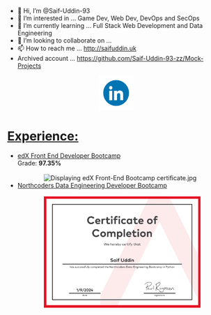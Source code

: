- 👋 Hi, I’m @Saif-Uddin-93
- 👀 I’m interested in ... Game Dev, Web Dev, DevOps and SecOps
- 🌱 I’m currently learning ... Full Stack Web Development and Data Engineering
- 💞️ I’m looking to collaborate on ... 
- 📫 How to reach me ... http://saifuddin.uk
- Archived account ... https://github.com/Saif-Uddin-93-zz/Mock-Projects

<nav style="display:flex; justify-content:center; width:500px;"><a href="https://www.linkedin.com/in/uddinsaif/" target="_blank"><img src="./LINKEDIN_ICON_TRANSPARENT_1080.gif" width=80px></img></a></nav>

<h1 style="text-decoration: underline">Experience:</h1>
<ul>
  <li>
  <a href="https://skillsbootcamp.credential.getsmarter.com/aeacf44d-4272-47a4-ae3e-f01f6ad44447">edX Front End Developer Bootcamp</a>
  <br />
  Grade: <strong>97.35%</strong>
  <br />
  <br />
  <div style="display: flex; justify-content: center">
    <!-- <img src="https://lh3.googleusercontent.com/u/0/drive-viewer/AKGpihaI4URm6zDzyNaWv1Q2HZ4nqov9KN5c8SGhWGmFMCIMVM-S5APpkKtd1ZhiXnZJD-9Z9W22ebDaNAxzaI5vjrTPbInuig=w2560-h1278" width="75%" height="75%" alt="Displaying edX Front-End Bootcamp certificate.jpg" aria-hidden="true"> -->
    <img src="https://lh3.googleusercontent.com/fife/ALs6j_Ep69vrCvTQZJDVXD1fenFGubAIhUia2qVJSQ5nH4N3HjG1FvVg0VqNWgtve0frB2zzQo31dHYFgwmLRM-fQIKxYHg7qXxANkMQ_3tOHXcRCO4cxUridgvkfJ_XBhJpNAqOkO2OIpQUq-HEbA9YU6dyTwE4jSwHuVfLMSAQo3MAyZLBaFy2QATDozuT3qNy8ioHK4sxfFVUjZo2BfSU523Iopdl-lTA0NFJTHdM2Tra3J8jXxt71EyzCQy9oq1u9-nFpsE7IvTxt1S6aUpVkGTwTxA4-7v7Rm97tA00I3MYo-mx1B4cisgwhMH9QNO_30xSGguSUc7IFIIRSywVgmKtnBhtVn-smrRl13DTx5GzwPvjGxyIxhMKWpaMvZFmdW9bMurOggJK3Yg8ggPDZzEjmTtfyZnpgS6TwSN7CBu8UNGYNCrD0aekGm-cstMjI6h2bz5-Iv7AGlJr6dSU3NDP6WtnwbtzbjKnJ7C0YdagqN6KCk_eONgi-f0ds02KPA5ijqVitd3wgdyvpR1lq82_J5aSXlDiPfEkftoQan2SycXDXiElLrFZ_52qmcTFtuZpL9W9EnyXbtpt0YIHq6oMZnbfRqNcsVT6lOezQ2ayckq7cRPwoAm2tYfD4KELhDR0pmnW0gLwMo0SrC4jBDsYcI4afzKkU77U6D2_9eUaKK7W9HUVzB4kTeaF4yDzstAPOe0CZrB3AxjxzlAc4fNbdpe5YPHn8N6IBVW-D-mva1Psu7CdRchodSwhTtEIEJhyfY3jSs-GN2cjc2de1t_iWpGUTWDFXG36U84PKKh29tZiuZwqxHMYejPerrwKPcuDkkKHhXNzRDsjeMgHbM0851vhdexVcu_IKQ7KpCorbp3OSWXiorayLpcW2EC1Ed4pSkDesPybGpEti1VgHxIQ-L4-8jdp0Can55q8ED6AVlfiCk9yBo-MASL27DpebTjB0QaWypTWgpJKYoOGQ9t1ZGZQOFGo2-Ml1LPNi5In6PKth9bUS8HwWW4wBp8eJUikHesIqooOlcCTLfKPS2ZcVwv-i4FUKFS4IfhBTuokfRjDjxvPTd7b5YYw0Lo4lhU85jEf9_Kn13cREqzbQzP3RXe8dNiDqq8enxCQQGXGGq1bCA7D9XwzgyoIL5LOcy0InWq5CKR3ut4ZFPgMO5pHyRPD7AtBILVgjktUgCV_dpBgMMG5OeBHWOpIZUV5mTtz1J-Iq3Rh_-DWUy2sL0w0QGFA69-v0tonwTmWDZ7FfAG1zs6zQnPH-2clE98P5e0NFT4-fY1ux9q74KI3qTC2GpzNFpRU6dwkNdcPaOkXaPV8YndWIc-lLOwG9XJMnheV4BdmkRQ2KIt6mGi8FXHnFpN7foDswMkuB6wxMleATv9DSozDX73NHIBDqVhIkIuN6Hl2Le21So28HrwatpTnmN0HKsrylKoKubsijk-et7hosvbbOvElphzrFxo-ylmy1TpTvNPg8BNtsXx9lPUdI2mSOrIB_EY-LzEgU0hPB_2o9mOg_Z-2HubpSJ54Qo-5LpUCVGWS-TNtmwOVSVPY4MqMlgjEycKb4HynCyIz39Ed9clzHZR0hc1xKu_oeXJg9nS8TLii-kfqApJrJdH_mOsAm9sx-MWPeWOM1Ok1TYoejrYNj-HTN3Ot8kXFctjFYUi4qjXJc2HT6GDy8g=w2560-h1278" width="75%" height="75%" alt="Displaying edX Front-End Bootcamp certificate.jpg" aria-hidden="true">
  </div>
  </li>
  <li>
  <a href="https://www.linkedin.com/posts/uddinsaif_im-happy-to-share-that-ive-obtained-a-new-activity-7236337286685106176-Vg6u">Northcoders Data Engineering Developer Bootcamp</a>
  <br />
  <br />
  <div style="display: flex; justify-content: center">
    <!-- <img src="https://lh3.googleusercontent.com/u/0/drive-viewer/AKGpihaI4URm6zDzyNaWv1Q2HZ4nqov9KN5c8SGhWGmFMCIMVM-S5APpkKtd1ZhiXnZJD-9Z9W22ebDaNAxzaI5vjrTPbInuig=w2560-h1278" width="75%" height="75%" alt="Displaying edX Front-End Bootcamp certificate.jpg" aria-hidden="true"> -->
    <img src="./Saif-Uddin-NC-DE-certificate.pdf" width="75%" height="75%" alt="Displaying Northcoders Data Engineering Bootcamp certificate.jpg" aria-hidden="true">
  </div>
  </li>
</ul>
<!---
Saif-Uddin-93/Saif-Uddin-93 is a ✨ special ✨ repository because its `README.md` (this file) appears on your GitHub profile.
You can click the Preview link to take a look at your changes.
--->
